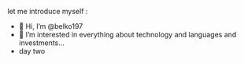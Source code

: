 let me introduce myself  :
- 👋 Hi, I’m @belko197
- 👀 I’m interested in everything about technology and languages and investments...
- day two
 


  

<!---
belko197/belko197 is a ✨ special ✨ repository because its `README.md` (this file) appears on your GitHub profile.
You can click the Preview link to take a look at your changes.
--->
